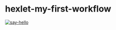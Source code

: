 # hexlet-my-first-workflow

[![say-hello](https://github.com/Ustizkii/hexlet-my-first-workflow/actions/workflows/say-hello.yml/badge.svg)](https://github.com/Ustizkii/hexlet-my-first-workflow/actions/workflows/say-hello.yml)
